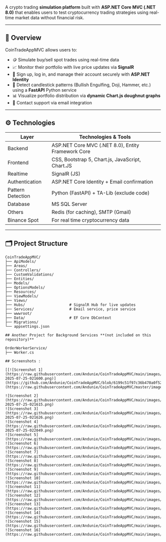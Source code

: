 A crypto trading **simulation platform** built with **ASP.NET Core MVC (.NET 8.0)** that enables users to test cryptocurrency trading strategies using real-time market data without financial risk.

---

## 📌 Overview

CoinTradeAppMVC allows users to:

- 🪙 Simulate buy/sell spot trades using real-time data
- 📈 Monitor their portfolio with live price updates via **SignalR**
- 🔐 Sign up, log in, and manage their account securely with **ASP.NET Identity**
- 🧠 Detect candlestick patterns (Bullish Engulfing, Doji, Hammer, etc.) using a **FastAPI** Python service
- 📊 Visualize portfolio distribution via **dynamic Chart.js doughnut graphs**
- 💬 Contact support via email integration

---

## ⚙️ Technologies

| Layer        | Technologies & Tools                                   |
|--------------|--------------------------------------------------------|
| Backend      | ASP.NET Core MVC (.NET 8.0), Entity Framework Core     |
| Frontend     | CSS, Bootstrap 5, Chart.js, JavaScript, Chart.JS       |
| Realtime     | SignalR   (JS)                                         |
| Authentication | ASP.NET Core Identity + Email confirmation           |
| Pattern Detection | Python (FastAPI) + TA-Lib (exclude code)          |
| Database     | MS SQL Server                                          |
| Others       | Redis (for caching), SMTP (Gmail)                      |
| Binance Spot | For real time cryptocurrency data                      |
---

## 🗂️ Project Structure

```plaintext
CoinTradeAppMVC/
├── ApiModels/
├── Areas/
├── Controllers/
├── CustomValidations/
├── Entities/
├── Models/
├── OptionsModels/
├── Resources/
├── ViewModels/
├── Views/
├── Hubs/                    # SignalR Hub for live updates
├── Services/                # Email service, price service
├── wwwroot/
├── Data/                    # EF Core DbContext
├── Migrations/
└── appsettings.json

## Another Project for Background Services **(not included on this repository)**

OrderWorkerService/
├── Worker.cs

## Screenshots :

[[![Screenshot 1](https://raw.githubusercontent.com/Andunie/CoinTradeAppMVC/main/images/screenshot-2025-07-25-021600.png)](https://github.com/Andunie/CoinTradeAppMVC/blob/6199c51f97c36b470a0f5244d07bdf7d8bdb212d/images/1748710189580.jpg)](https://raw.githubusercontent.com/Andunie/CoinTradeAppMVC/master/images/1748710189580.jpg)

![Screenshot 2](https://raw.githubusercontent.com/Andunie/CoinTradeAppMVC/main/images/screenshot-2025-07-25-021615.png)
![Screenshot 3](https://raw.githubusercontent.com/Andunie/CoinTradeAppMVC/main/images/screenshot-2025-07-25-021626.png)
![Screenshot 4](https://raw.githubusercontent.com/Andunie/CoinTradeAppMVC/main/images/screenshot-2025-07-25-022049.png)
![Screenshot 5](https://raw.githubusercontent.com/Andunie/CoinTradeAppMVC/main/images/1748710189580.jpg)
![Screenshot 6](https://raw.githubusercontent.com/Andunie/CoinTradeAppMVC/main/images/1748710189630.jpg)
![Screenshot 7](https://raw.githubusercontent.com/Andunie/CoinTradeAppMVC/main/images/1748710190188.jpg)
![Screenshot 8](https://raw.githubusercontent.com/Andunie/CoinTradeAppMVC/main/images/1748710190279.jpg)
![Screenshot 9](https://raw.githubusercontent.com/Andunie/CoinTradeAppMVC/main/images/1748710190310.jpg)
![Screenshot 10](https://raw.githubusercontent.com/Andunie/CoinTradeAppMVC/main/images/1748710190312.jpg)
![Screenshot 11](https://raw.githubusercontent.com/Andunie/CoinTradeAppMVC/main/images/1748710190416.jpg)
![Screenshot 12](https://raw.githubusercontent.com/Andunie/CoinTradeAppMVC/main/images/1748710190578.jpg)
![Screenshot 13](https://raw.githubusercontent.com/Andunie/CoinTradeAppMVC/main/images/1748710190596.jpg)
![Screenshot 14](https://raw.githubusercontent.com/Andunie/CoinTradeAppMVC/main/images/1748710190753.jpg)
![Screenshot 15](https://raw.githubusercontent.com/Andunie/CoinTradeAppMVC/main/images/1748710190770.jpg)
![Screenshot 16](https://raw.githubusercontent.com/Andunie/CoinTradeAppMVC/main/images/1748710190776.jpg)

